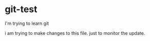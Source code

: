 # git-test
I'm trying to learn git

i am trying to make changes to this file. just to monitor the update. 

